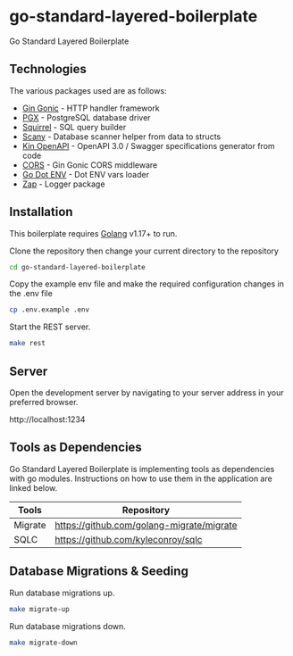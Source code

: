 # go-standard-layered-boilerplate

Go Standard Layered Boilerplate

## Technologies

The various packages used are as follows:

- [Gin Gonic](https://github.com/gin-gonic/gin) - HTTP handler framework
- [PGX](https://github.com/jackc/pgx) - PostgreSQL database driver
- [Squirrel](https://github.com/Masterminds/squirrel) - SQL query builder
- [Scany](https://github.com/georgysavva/scany) - Database scanner helper from data to structs
- [Kin OpenAPI](https://github.com/getkin/kin-openapi) - OpenAPI 3.0 / Swagger specifications generator from code
- [CORS](https://github.com/gin-contrib/cors) - Gin Gonic CORS middleware
- [Go Dot ENV](https://github.com/joho/godotenv) - Dot ENV vars loader
- [Zap](https://github.com/uber-go/zap) - Logger package

## Installation

This boilerplate requires [Golang](https://golang.org/) v1.17+ to run.

Clone the repository then change your current directory to the repository

```sh
cd go-standard-layered-boilerplate
```

Copy the example env file and make the required configuration changes in the .env file

```sh
cp .env.example .env
```

Start the REST server.

```sh
make rest
```

## Server

Open the development server by navigating to your server address in your preferred browser.

http://localhost:1234

## Tools as Dependencies

Go Standard Layered Boilerplate is implementing tools as dependencies with go modules.
Instructions on how to use them in the application are linked below.

| Tools   | Repository                                |
| ------- | ----------------------------------------- |
| Migrate | https://github.com/golang-migrate/migrate |
| SQLC    | https://github.com/kyleconroy/sqlc        |

## Database Migrations & Seeding

Run database migrations up.

```sh
make migrate-up
```

Run database migrations down.

```sh
make migrate-down
```

